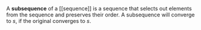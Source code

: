 A **subsequence** of a [[sequence]] is a sequence that selects out elements from the sequence and preserves their order. A subsequence will converge to $s$, if the original converges to $s$.